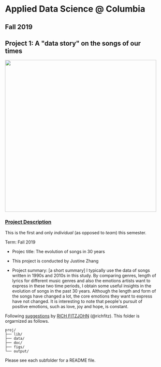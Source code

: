 # Applied Data Science @ Columbia
## Fall 2019
## Project 1: A "data story" on the songs of our times

<img src="figs/title1.jpeg" width="500">

### [Project Description](doc/)
This is the first and only *individual* (as opposed to *team*) this semester. 

Term: Fall 2019

+ Projec title: The evolution of songs in 30 years 

+ This project is conducted by Justine Zhang

+ Project summary: [a short summary] I typically use the data of songs written in 1990s and 2010s in this study. By comparing genres, length of lyrics for different music genres and also the emotions artists want to express in these two time periods, I obtain some useful insights in the evolution of songs in the past 30 years. Although the length and form of the songs have changed a lot, the core emotions they want to express have not changed. It is interesting to note that people's pursuit of positive emotions, such as love, joy and hope, is constant.

Following [suggestions](http://nicercode.github.io/blog/2013-04-05-projects/) by [RICH FITZJOHN](http://nicercode.github.io/about/#Team) (@richfitz). This folder is orgarnized as follows.

```
proj/
├── lib/
├── data/
├── doc/
├── figs/
└── output/
```

Please see each subfolder for a README file.
